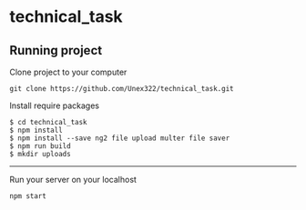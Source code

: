 # technical_task

## Running project

Clone project to your computer

	git clone https://github.com/Unex322/technical_task.git

Install require packages

  
  ```
$ cd technical_task
$ npm install 
$ npm install --save ng2 file upload multer file saver
$ npm run build
$ mkdir uploads

```
---
  
Run your server on your localhost

	npm start
